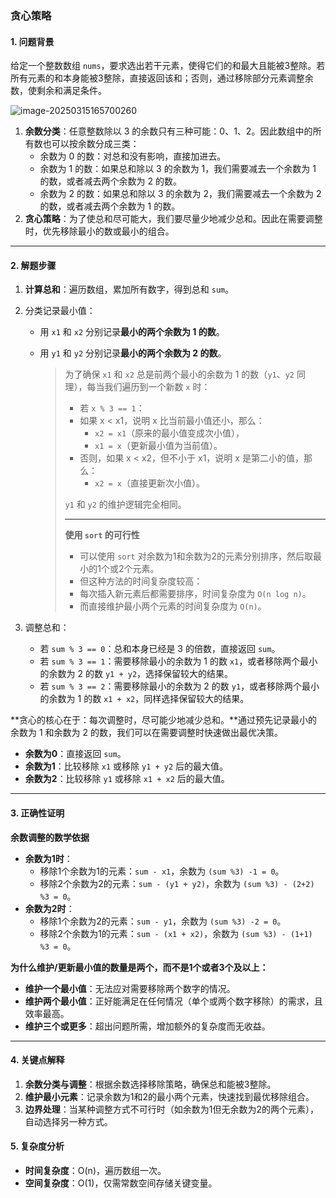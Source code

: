 ### 贪心策略

#### 1. 问题背景

给定一个整数数组 `nums`，要求选出若干元素，使得它们的和最大且能被3整除。若所有元素的和本身能被3整除，直接返回该和；否则，通过移除部分元素调整余数，使剩余和满足条件。

![image-20250315165700260](https://cdn.jsdelivr.net/gh/huangcancan-xbc/Drawing-bed@master/Algorithm/20250315165700445.png)

1.  **余数分类**：任意整数除以 3 的余数只有三种可能：0、1、2。因此数组中的所有数也可以按余数分成三类：
    -   余数为 0 的数：对总和没有影响，直接加进去。
    -   余数为 1 的数：如果总和除以 3 的余数为 1，我们需要减去一个余数为 1 的数，或者减去两个余数为 2 的数。
    -   余数为 2 的数：如果总和除以 3 的余数为 2，我们需要减去一个余数为 2 的数，或者减去两个余数为 1 的数。
2.  **贪心策略**：为了使总和尽可能大，我们要尽量少地减少总和。因此在需要调整时，优先移除最小的数或最小的组合。

---

#### 2. 解题步骤

1.  **计算总和**：遍历数组，累加所有数字，得到总和 `sum`。

2.  分类记录最小值：

    -   用 `x1` 和 `x2` 分别记录**最小的两个余数为 1 的数**。

    -   用 `y1` 和 `y2` 分别记录**最小的两个余数为 2 的数**。

        >为了确保 `x1` 和 `x2` 总是前两个最小的余数为 1 的数（`y1`、`y2` 同理），每当我们遍历到一个新数 `x` 时：
        >
        >-   若 `x % 3 == 1`：
        >    -   如果 x < x1，说明 x 比当前最小值还小，那么：
        >        -   `x2 = x1`（原来的最小值变成次小值），
        >        -   `x1 = x`（更新最小值为当前值）。
        >    -   否则，如果 x < x2，但不小于 x1，说明 x 是第二小的值，那么：
        >        -   `x2 = x`（直接更新次小值）。
        >
        >`y1` 和 `y2` 的维护逻辑完全相同。
        >
        >---
        >
        >**使用 `sort` 的可行性**
        >
        >-   可以使用 `sort` 对余数为1和余数为2的元素分别排序，然后取最小的1个或2个元素。
        >-   但这种方法的时间复杂度较高：
        >    -   每次插入新元素后都需要排序，时间复杂度为 `O(n log n)`。
        >    -   而直接维护最小两个元素的时间复杂度为 `O(n)`。

3.  调整总和：

    -   若 `sum % 3 == 0`：总和本身已经是 3 的倍数，直接返回 `sum`。
    -   若 `sum % 3 == 1`：需要移除最小的余数为 1 的数 `x1`，或者移除两个最小的余数为 2 的数 `y1 + y2`，选择保留较大的结果。
    -   若 `sum % 3 == 2`：需要移除最小的余数为 2 的数 `y1`，或者移除两个最小的余数为 1 的数 `x1 + x2`，同样选择保留较大的结果。

**贪心的核心在于：每次调整时，尽可能少地减少总和。**通过预先记录最小的余数为 1 和余数为 2 的数，我们可以在需要调整时快速做出最优决策。

- **余数为0**：直接返回 `sum`。
- **余数为1**：比较移除 `x1` 或移除 `y1 + y2` 后的最大值。
- **余数为2**：比较移除 `y1` 或移除 `x1 + x2` 后的最大值。

---

#### 3. 正确性证明

**余数调整的数学依据**

- **余数为1时**：
  - 移除1个余数为1的元素：`sum - x1`，余数为 `(sum %3) -1 = 0`。
  - 移除2个余数为2的元素：`sum - (y1 + y2)`，余数为 `(sum %3) - (2+2) %3 = 0`。
- **余数为2时**：
  - 移除1个余数为2的元素：`sum - y1`，余数为 `(sum %3) -2 = 0`。
  - 移除2个余数为1的元素：`sum - (x1 + x2)`，余数为 `(sum %3) - (1+1) %3 = 0`。

**为什么维护/更新最小值的数量是两个，而不是1个或者3个及以上：**

-   **维护一个最小值**：无法应对需要移除两个数字的情况。
-   **维护两个最小值**：正好能满足在任何情况（单个或两个数字移除）的需求，且效率最高。
-   **维护三个或更多**：超出问题所需，增加额外的复杂度而无收益。

---

#### 4. 关键点解释

1. **余数分类与调整**：根据余数选择移除策略，确保总和能被3整除。
2. **维护最小元素**：记录余数为1和2的最小两个元素，快速找到最优移除组合。
3. **边界处理**：当某种调整方式不可行时（如余数为1但无余数为2的两个元素），自动选择另一种方式。

#### 5. 复杂度分析

- **时间复杂度**：O(n)，遍历数组一次。
- **空间复杂度**：O(1)，仅需常数空间存储关键变量。
